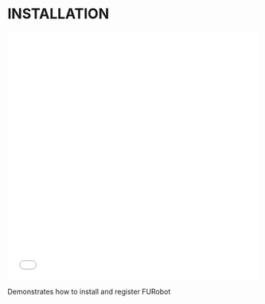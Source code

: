 # INSTALLATION
<iframe src="//player.bilibili.com/player.html?aid=804559118&bvid=BV1Cy4y157UT&cid=1358511638&p=1&high_quality=1&danmaku=0" allowfullscreen="allowfullscreen" width="100%" height="500" scrolling="no" frameborder="0" sandbox="allow-top-navigation allow-same-origin allow-forms allow-scripts"></iframe>

Demonstrates how to install and register FURobot
